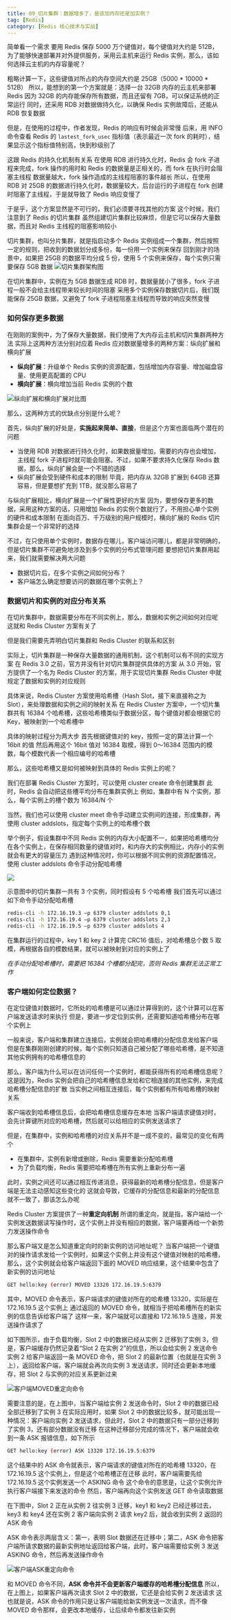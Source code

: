 ```yaml
---
title: 09_切片集群：数据增多了，是该加内存还是加实例？
tag: [Redis] 
category: [Redis 核心技术与实战] 
---
```


简单看一个需求
要用 Redis 保存 5000 万个键值对，每个键值对大约是 512B，为了能够快速部署并对外提供服务，采用云主机来运行 Redis 实例，那么，该如何选择云主机的内存容量呢？

粗略计算一下，这些键值对所占的内存空间大约是 25GB（5000 * 10000 * 512B）
所以，能想到的第一个方案就是：选择一台 32GB 内存的云主机来部署 Redis
因为 32GB 的内存能保存所有数据，而且还留有 7GB，可以保证系统的正常运行
同时，还采用 RDB 对数据做持久化，以确保 Redis 实例故障后，还能从 RDB 恢复数据

但是，在使用的过程中，作者发现，Redis 的响应有时候会非常慢
后来，用 INFO 命令查看 Redis 的 `lastest_fork_usec` 指标值（表示最近一次 fork 的耗时），结果显示这个指标值特别高，快到秒级别了

这跟 Redis 的持久化机制有关系
在使用 RDB 进行持久化时，Redis 会 fork 子进程来完成，fork 操作的用时和 Redis 的数据量是正相关的，而 fork 在执行时会阻塞主线程
数据量越大，fork 操作造成的主线程阻塞的事件越长
所以，在使用 RDB 对 25GB 的数据进行持久化时，数据量较大，后台运行的子进程在 fork 创建时阻塞了主线程，于是就导致了 Redis 响应变慢了

于是乎，这个方案显然是不可行的，我们必须要寻找其他的方案
这个时候，我们注意到了 Redis 的切片集群
虽然组建切片集群比较麻烦，但是它可以保存大量数据，而且对 Redis 主线程的阻塞影响较小

切片集群，也叫分片集群，就是指启动多个 Redis 实例组成一个集群，然后按照一定的规则，把收到的数据划分成多份，每一份用一个实例来保存
回到刚才的场景中，如果把 25GB 的数据平均分成 5 份，使用 5 个实例来保存，每个实例只需要保存 5GB 数据
![切片集群架构图](https://cdn.jsdelivr.net/gh/logycoconut/pic-repo/tech/20240301173102.png)

在切片集群中，实例在为 5GB 数据生成 RDB 时，数据量就小了很多，fork 子进程一般不会给主线程带来较长时间的阻塞
采用多个实例保存数据切片后，我们既能保存 25GB 数据，又避免了 fork 子进程阻塞主线程而导致的响应突然变慢

### 如何保存更多数据

在刚刚的案例中，为了保存大量数据，我们使用了大内存云主机和切片集群两种方法
实际上这两种方法分别对应着 Redis 应对数据量增多的两种方案：纵向扩展和横向扩展

- **纵向扩展**：升级单个 Redis 实例的资源配置，包括增加内存容量、增加磁盘容量、使用更高配置的 CPU
- **横向扩展**：横向增加当前 Redis 实例的个数

![纵向扩展和横向扩展对比图](https://cdn.jsdelivr.net/gh/logycoconut/pic-repo/tech/20240301174452.png)

那么，这两种方式的优缺点分别是什么呢？

首先，纵向扩展的好处是，**实施起来简单、直接**，但是这个方案也面临两个潜在的问题
- 当使用 RDB 对数据进行持久化时，如果数据量增加，需要的内存也会增加，主线程 fork 子进程时就可能会阻塞。不过，如果不要求持久化保存 Redis 数据，那么，纵向扩展会是一个不错的选择
- 纵向扩展会受到硬件和成本的限制
    毕竟，把内存从 32GB 扩展到 64GB 还算容易，但是要想扩充到 1TB，就没那么容易了

与纵向扩展相比，横向扩展是一个扩展性更好的方案
因为，要想保存更多的数据，采用这种方案的话，只用增加 Redis 的实例个数就行了，不用担心单个实例的硬件和成本限制
在面向百万、千万级别的用户规模时，横向扩展的 Redis 切片集群会是一个非常好的选择

不过，在只使用单个实例时，数据存在哪儿，客户端访问哪儿，都是非常明确的，但是切片集群不可避免地涉及到多个实例的分布式管理问题
要想把切片集群用起来，我们就需要解决两大问题
- 数据切片后，在多个实例之间如何分布？
- 客户端怎么确定想要访问的数据在哪个实例上？

### 数据切片和实例的对应分布关系

在切片集群中，数据需要分布在不同实例上，那么，数据和实例之间如何对应呢
这就和 Redis Cluster 方案有关了

但是我们需要先弄明白切片集群和 Redis Cluster 的联系和区别

实际上，切片集群是一种保存大量数据的通用机制，这个机制可以有不同的实现方案
在 Redis 3.0 之前，官方并没有针对切片集群提供具体的方案
从 3.0 开始，官方提供了一个名为 Redis Cluster 的方案，用于实现切片集群
Redis Cluster 中就规定了数据和实例的对应规则

具体来说，Redis Cluster 方案使用哈希槽（Hash Slot，接下来直接称之为 Slot），来处理数据和实例之间的映射关系
在 Redis Cluster 方案中，一个切片集群共有 16384 个哈希槽，这些哈希槽类似于数据分区，每个键值对都会根据它的 Key，被映射到一个哈希槽中

具体的映射过程分为两大步
首先根据键值对的 key，按照一定的算法计算一个 16bit 的值
然后再用这个 16bit 值对 16384 取模，得到 0～16384 范围内的模数，每个模数代表一个相应编号的哈希槽

那么，这些哈希槽又是如何被映射到具体的 Redis 实例上的呢？

我们在部署 Redis Cluster 方案时，可以使用 cluster create 命令创建集群
此时，Redis 会自动把这些槽平均分布在集群实例上
例如，集群中有 N 个实例，那么，每个实例上的槽个数为 16384/N 个

当然，我们也可以使用 cluster meet 命令手动建立实例间的连接，形成集群，再使用 cluster addslots，指定每个实例上的哈希槽个数

举个例子，假设集群中不同 Redis 实例的内存大小配置不一，如果把哈希槽均分在各个实例上，在保存相同数量的键值对时，和内存大的实例相比，内存小的实例就会有更大的容量压力
遇到这种情况时，你可以根据不同实例的资源配置情况，使用 cluster addslots 命令手动分配哈希槽

![](https://cdn.jsdelivr.net/gh/logycoconut/pic-repo/tech/20240301190654.png)

示意图中的切片集群一共有 3 个实例，同时假设有 5 个哈希槽
我们首先可以通过如下命令手动分配哈希槽

```bash
redis-cli -h 172.16.19.3 –p 6379 cluster addslots 0,1 
redis-cli -h 172.16.19.4 –p 6379 cluster addslots 2,3 
redis-cli -h 172.16.19.5 –p 6379 cluster addslots 4
```

在集群运行的过程中，key 1 和 key 2 计算完 CRC16 值后，对哈希槽总个数 5 取模，再根据各自的模数结果，就可以被映射到对应的实例上了

*在手动分配哈希槽时，需要把 16384 个槽都分配完，否则 Redis 集群无法正常工作*

### 客户端如何定位数据？

在定位键值对数据时，它所处的哈希槽是可以通过计算得到的，这个计算可以在客户端发送请求时来执行
但是，要进一步定位到实例，还需要知道哈希槽分布在哪个实例上

一般来说，客户端和集群建立连接后，实例就会把哈希槽的分配信息发给客户端
但是在集群刚刚创建的时候，每个实例只知道自己被分配了哪些哈希槽，是不知道其他实例拥有的哈希槽信息的

那么，客户端为什么可以在访问任何一个实例时，都能获得所有的哈希槽信息呢？
这是因为，Redis 实例会把自己的哈希槽信息发给和它相连接的其他实例，来完成哈希槽分配信息的扩散
当实例之间相互连接后，每个实例都有所有哈希槽的映射关系

客户端收到哈希槽信息后，会把哈希槽信息缓存在本地
当客户端请求键值对时，会先计算键所对应的哈希槽，然后就可以给相应的实例发送请求了

但是，在集群中，实例和哈希槽的对应关系并不是一成不变的，最常见的变化有两个
- 在集群中，实例有新增或删除，Redis 需要重新分配哈希槽
- 为了负载均衡，Redis 需要把哈希槽在所有实例上重新分布一遍

此时，实例之间还可以通过相互传递消息，获得最新的哈希槽分配信息，但是客户端是无法主动感知这些变化的
这就会导致，它缓存的分配信息和最新的分配信息就不一致了，那该怎么办呢

Redis Cluster 方案提供了一种**重定向机制**
所谓的重定向，就是指，客户端给一个实例发送数据读写操作时，这个实例上并没有相应的数据，客户端要再给一个新势力发送操作命令

那么客户端又是怎么知道重定向时的新实例的访问地址呢？
当客户端把一个键值对的操作请求发给一个实例时，如果这个实例上并没有这个键值对映射的哈希槽，那么，这个实例就会给客户端返回下面的 MOVED 响应结果，这个结果中包含了新实例的访问地址

```bash
GET hello:key (error) MOVED 13320 172.16.19.5:6379
```

其中，MOVED 命令表示，客户端请求的键值对所在的哈希槽 13320，实际是在 172.16.19.5 这个实例上
通过返回的 MOVED 命令，就相当于把哈希槽所在的新实例的信息告诉给客户端了
这样一来，客户端就可以直接和 172.16.19.5 连接，并发送操作请求了

如下图所示，由于负载均衡，Slot 2 中的数据已经从实例 2 迁移到了实例 3，但是，客户端缓存仍然记录着“Slot 2 在实例 2”的信息，所以会给实例 2 发送命令
实例 2 给客户端返回一条 MOVED 命令，把 Slot 2 的最新位置（也就是在实例 3 上），返回给客户端，客户端就会再次向实例 3 发送请求，同时还会更新本地缓存，把 Slot 2 与实例的对应关系更新过来

![客户端MOVED重定向命令](https://cdn.jsdelivr.net/gh/logycoconut/pic-repo/tech/20240301202702.png)

需要注意的是，在上图中，当客户端给实例 2 发送命令时，Slot 2 中的数据已经全部迁移到了实例 3
在实际应用时，如果 Slot 2 中的数据比较多，就可能出现一种情况：客户端向实例 2 发送请求，但此时，Slot 2 中的数据只有一部分迁移到了实例 3，还有部分数据没有迁移
在这种迁移部分完成的情况下，客户端就会收到一条 ASK 报错信息，如下所示

```bash
GET hello:key (error) ASK 13320 172.16.19.5:6379
```

这个结果中的 ASK 命令就表示，客户端请求的键值对所在的哈希槽 13320，在 172.16.19.5 这个实例上，但是这个哈希槽正在迁移
此时，客户端需要先给 172.16.19.5 这个实例发送一个 ASKING 命令
这个命令的意思是，让这个实例允许执行客户端接下来发送的命令
然后，客户端再向这个实例发送 GET 命令读取数据

在下图中，Slot 2 正在从实例 2 往实例 3 迁移，key1 和 key2 已经迁移过去，key3 和 key4 还在实例 2
客户端向实例 2 请求 key2 后，就会收到实例 2 返回的 ASK 命令

ASK 命令表示两层含义：第一，表明 Slot 数据还在迁移中；第二，ASK 命令把客户端所请求数据的最新实例地址返回给客户端，此时，客户端需要给实例 3 发送 ASKING 命令，然后再发送操作命令

![客户端ASK重定向命令](https://cdn.jsdelivr.net/gh/logycoconut/pic-repo/tech/20240301203430.png)

和 MOVED 命令不同，**ASK 命令并不会更新客户端缓存的哈希槽分配信息**
所以，在上图上，如果客户端再次请求 Slot 2 中的数据，它还是会给实例 2 发送请求
这也就是说，ASK 命令的作用只是让客户端能给新实例发送一次请求，而不像 MOVED 命令那样，会更改本地缓存，让后续命令都发往新实例
